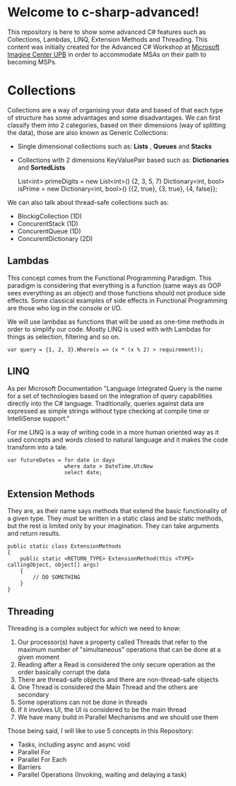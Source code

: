 # Welcome to c-sharp-advanced!

This repository is here to show some advanced C# features such as Collections, Lambdas, LINQ, Extension Methods and Threading.
This content was initially created for the Advanced C# Workshop at [Microsoft Imagine Center UPB](https://microsoft.pub.ro/) in order to accommodate MSAs on their path to becoming MSPs.  


# Collections

Collections are a way of organising your data and based of that each type of structure has some advantages and some disadvantages. We can first classify them into 2 categories, based on their dimensions (way of splitting the data), those are also known as Generic Collections:

 - Single dimensional collections such as: **Lists** , **Queues** and **Stacks**
 - Collections with 2 dimensions KeyValuePair based such as: **Dictionaries** and **SortedLists**

    List\<int> primeDigits = new List\<int>() {2, 3, 5, 7}
    Dictionary\<int, bool> isPrime = new Dictionary\<int, bool>() {{2, true}, {3, true}, {4, false}};

We can also talk about thread-safe collections such as:

 - BlockigCollection (1D) 
 - ConcurentStack (1D) 
 - ConcurentQueue (1D)
 - ConcurentDictionary (2D)

## Lambdas

This concept comes from the Functional Programming Paradigm. This paradigm is considering that everything is a function (same ways as OOP sees everything as an object) and those functions should not produce side effects. Some classical examples of side effects in Functional Programming are those who log in the console or I/O.

We will use lambdas as functions that will be used as one-time methods in order to simplify our code. Mostly LINQ is used with with Lambdas for things as selection, filtering and so on.

    var query = {1, 2, 3}.Where(x => (x * (x % 2) > requirement));

## LINQ

As per Microsoft Documentation "Language Integrated Query is the name for a set of technologies based on the integration of query capabilities directly into the C# language. Traditionally, queries against data are expressed as simple strings without type checking at compile time or IntelliSense support."

For me LINQ is a way of writing code in a more human oriented way as it used concepts and words closed to natural language and it makes the code transform into a tale.

    var futureDates = for date in days
				      where date > DateTime.UtcNow
				      select date;

## Extension Methods
They are, as their name says methods that extend the basic functionality of a given type. They must be written in a static class and be static methods, but the rest is limited only by your imagination. They can take arguments and return results.

    public static class ExtensionMethods
    {
	    public static <RETURN_TYPE> ExtensionMethod(this <TYPE> callingObject, object[] args)
	    {
		    // DO SOMETHING
	    }
    }

## Threading
Threading is a complex subject for which we need to know:

 1. Our processor(s) have a property called Threads that refer to the maximum number of "simultaneous" operations that can be done at a given moment
 2. Reading after a Read is considered the only secure operation as the order basically corrupt the data
 3. There are thread-safe objects and there are non-thread-safe objects
 4. One Thread is considered the Main Thread and the others are secondary
 5. Some operations can not be done in threads
 6. If it involves UI, the UI is considered to be the main thread
 7. We have many build in Parallel Mechanisms and we should use them

Those being said, I will like to use 5 concepts in this Repository:

 - Tasks, including async and async void
 - Parallel For
 - Parallel For Each
 - Barriers
 - Parallel Operations (Invoking, waiting and delaying a task)
